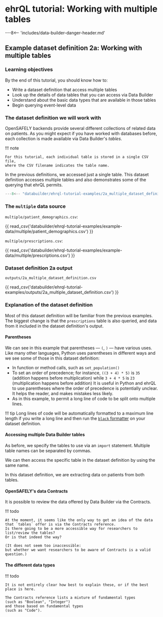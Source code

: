 # ehrQL tutorial: Working with multiple tables

---8<-- 'includes/data-builder-danger-header.md'

## Example dataset definition 2a: Working with multiple tables

### Learning objectives

By the end of this tutorial, you should know how to:

* Write a dataset definition that access multiple tables
* Look up the details of data tables that you can access via Data Builder
* Understand about the basic data types that are available in those tables
* Begin querying event-level data

### The dataset definition we will work with

OpenSAFELY backends provide several different collections of related data on patients.
As you might expect if you have worked with databases before,
each collection is made available via Data Builder's *tables*.

!!! note

    For this tutorial, each individual table is stored in a single CSV file,
    where the CSV filename indicates the table name.

In the previous definitions, we accessed just a single table.
This dataset definition accesses multiple tables
and also demonstrates some of the querying that ehrQL permits.

```python title="2a_multiple_dataset_definition.py"
---8<-- "databuilder/ehrql-tutorial-examples/2a_multiple_dataset_definition.py"
```

### The `multiple` data source

`multiple/patient_demographics.csv`:

{{ read_csv('databuilder/ehrql-tutorial-examples/example-data/multiple/patient_demographics.csv') }}

`multiple/prescriptions.csv`:

{{ read_csv('databuilder/ehrql-tutorial-examples/example-data/multiple/prescriptions.csv') }}

### Dataset definition 2a output

`outputs/2a_multiple_dataset_definition.csv`

{{ read_csv('databuilder/ehrql-tutorial-examples/outputs/2a_multiple_dataset_definition.csv') }}

### Explanation of the dataset definition

Most of this dataset definition will be familiar from the previous examples.
The biggest change is that the `prescriptions` table is also queried,
and data from it included in the dataset definition's output.

#### Parentheses

We can see in this example that parentheses — `(`, `)` — have various uses.
Like many other languages, Python uses parentheses in different ways
and we see some of those in this dataset definition:

* In function or method calls,
  such as `set_population()`
* To set an order of precedence;
  for instance, `((3 + 4) * 5)` is `35`
  (addition happens before multiplication)
  while `3 + 4 * 5` is `23`
  (multiplication happens before addition)
  It is useful in Python and ehrQL to use parentheses where the order of precedence is potentially unclear.
  It helps the reader, and makes mistakes less likely.
* As in this example,
  to permit a long line of code to be split onto multiple lines.

!!! tip
    Long lines of code will be automatically formatted to a maximum line length
    if you write a long line
    and then run the [`black` formatter](ehrql-new-tutorial-intro.md#text-editor) on your dataset definition.

#### Accessing multiple Data Builder tables

As before, we specify the tables to use via an `import` statement.
Multiple table names can be separated by commas.

We can then access the specific table in the dataset definition
by using the same name.

In this dataset definition,
we are extracting data on patients from both tables.

#### OpenSAFELY's data Contracts

It is possible to review the data offered by Data Builder via the Contracts.

!!! todo

    At the moment, it seems like the only way to get an idea of the data that `tables` offer is via the Contracts reference.
    Is there going to be a more accessible way for researchers to list/review the tables?
    Or is that indeed the way?

    (It does not seem too inaccessible:
    but whether we want researchers to be aware of Contracts is a valid question.)

#### The different data types

!!! todo

    It is not entirely clear how best to explain these, or if the best place is here.

    The Contracts reference lists a mixture of fundamental types
    (such as "Boolean", "Integer")
    and those based on fundamental types
    (such as "Code").
